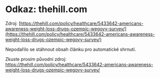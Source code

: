 # Odkaz: thehill.com

Zdroj: [https://thehill.com/policy/healthcare/5433642-americans-awareness-weight-loss-drugs-ozempic-wegovy-survey/](https://thehill.com/policy/healthcare/5433642-americans-awareness-weight-loss-drugs-ozempic-wegovy-survey/)

Nepodařilo se stáhnout obsah článku pro automatické shrnutí.

Zkuste prosím původní zdroj: https://thehill.com/policy/healthcare/5433642-americans-awareness-weight-loss-drugs-ozempic-wegovy-survey/

